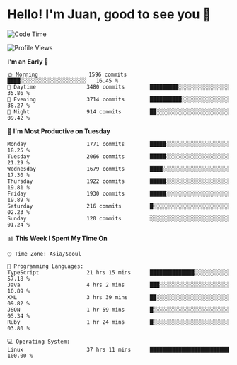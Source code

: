 # Hello! I'm Juan, good to see you 👋

<!--
**Y-k-Y/Y-k-Y** is a ✨ _special_ ✨ repository because its `README.md` (this file) appears on your GitHub profile.

Here are some ideas to get you started:

- 🔭 I’m currently working on ...
- 🌱 I’m currently learning ...
- 👯 I’m looking to collaborate on ...
- 🤔 I’m looking for help with ...
- 💬 Ask me about ...
- 📫 How to reach me: ...
- 😄 Pronouns: ...
- ⚡ Fun fact: ...
-->
<!--
![Profile views](https://gpvc.arturio.dev/Y-k-Y)

[![Omid Nikrah StackOverflow](https://github-readme-stackoverflow.vercel.app/?userID=9517076)](https://stackoverflow.com/users/9517076/i-have-10-fingers)
-->

<!--START_SECTION:waka-->
![Code Time](http://img.shields.io/badge/Code%20Time-1%2C552%20hrs%2034%20mins-blue)

![Profile Views](http://img.shields.io/badge/Profile%20Views-0-blue)

**I'm an Early 🐤** 

```text
🌞 Morning                1596 commits        ████░░░░░░░░░░░░░░░░░░░░░   16.45 % 
🌆 Daytime                3480 commits        █████████░░░░░░░░░░░░░░░░   35.86 % 
🌃 Evening                3714 commits        ██████████░░░░░░░░░░░░░░░   38.27 % 
🌙 Night                  914 commits         ██░░░░░░░░░░░░░░░░░░░░░░░   09.42 % 
```
📅 **I'm Most Productive on Tuesday** 

```text
Monday                   1771 commits        █████░░░░░░░░░░░░░░░░░░░░   18.25 % 
Tuesday                  2066 commits        █████░░░░░░░░░░░░░░░░░░░░   21.29 % 
Wednesday                1679 commits        ████░░░░░░░░░░░░░░░░░░░░░   17.30 % 
Thursday                 1922 commits        █████░░░░░░░░░░░░░░░░░░░░   19.81 % 
Friday                   1930 commits        █████░░░░░░░░░░░░░░░░░░░░   19.89 % 
Saturday                 216 commits         █░░░░░░░░░░░░░░░░░░░░░░░░   02.23 % 
Sunday                   120 commits         ░░░░░░░░░░░░░░░░░░░░░░░░░   01.24 % 
```


📊 **This Week I Spent My Time On** 

```text
🕑︎ Time Zone: Asia/Seoul

💬 Programming Languages: 
TypeScript               21 hrs 15 mins      ██████████████░░░░░░░░░░░   57.18 % 
Java                     4 hrs 2 mins        ███░░░░░░░░░░░░░░░░░░░░░░   10.89 % 
XML                      3 hrs 39 mins       ██░░░░░░░░░░░░░░░░░░░░░░░   09.82 % 
JSON                     1 hr 59 mins        █░░░░░░░░░░░░░░░░░░░░░░░░   05.34 % 
Ruby                     1 hr 24 mins        █░░░░░░░░░░░░░░░░░░░░░░░░   03.80 % 

💻 Operating System: 
Linux                    37 hrs 11 mins      █████████████████████████   100.00 % 
```


<!--END_SECTION:waka-->
